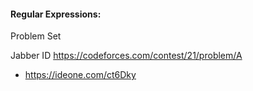 #### Regular Expressions:

Problem Set

Jabber ID https://codeforces.com/contest/21/problem/A 

* https://ideone.com/ct6Dky
